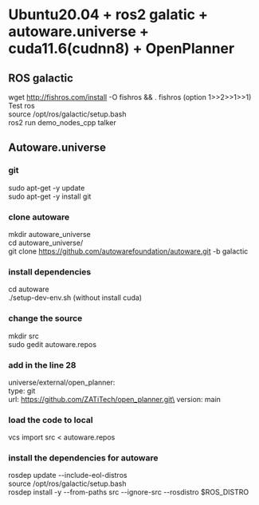 # Ubuntu20.04 + ros2 galatic + autoware.universe + cuda11.6(cudnn8) + OpenPlanner


## ROS galactic
wget http://fishros.com/install -O fishros && . fishros (option 1>>2>>1>>1)  \
Test ros\
source /opt/ros/galactic/setup.bash\
ros2 run demo_nodes_cpp talker

## Autoware.universe
### git
sudo apt-get -y update\
sudo apt-get -y install git

### clone autoware
mkdir autoware_universe \
cd autoware_universe/ \
git clone https://github.com/autowarefoundation/autoware.git -b galactic  

### install dependencies
cd autoware\
./setup-dev-env.sh (without install cuda)

### change the source
mkdir src\
sudo gedit autoware.repos
### add in the line 28
universe/external/open_planner:\
    type: git\
    url: https://github.com/ZATiTech/open_planner.git\
    version: main

### load the code to local
vcs import src < autoware.repos

### install the dependencies for autoware
rosdep update --include-eol-distros \
source /opt/ros/galactic/setup.bash \
rosdep install -y --from-paths src --ignore-src --rosdistro $ROS_DISTRO



